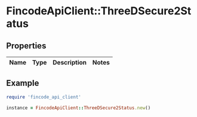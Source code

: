 # FincodeApiClient::ThreeDSecure2Status

## Properties

| Name | Type | Description | Notes |
| ---- | ---- | ----------- | ----- |

## Example

```ruby
require 'fincode_api_client'

instance = FincodeApiClient::ThreeDSecure2Status.new()
```

